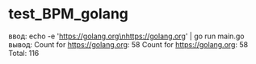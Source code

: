 # test_BPM_golang

ввод:
    echo -e 'https://golang.org\nhttps://golang.org' | go run main.go
вывод:
    Count for https://golang.org: 58
    Count for https://golang.org: 58
    Total: 116
